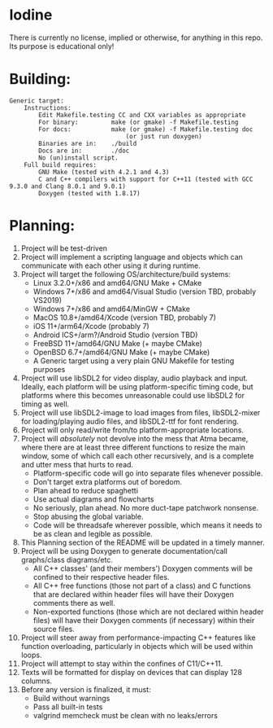# Iodine
There is currently no license, implied or otherwise, for anything in this repo.  Its purpose is educational only!

# Building:
    Generic target:
        Instructions:
            Edit Makefile.testing CC and CXX variables as appropriate
            For binary:         make (or gmake) -f Makefile.testing
            For docs:           make (or gmake) -f Makefile.testing doc
                                    (or just run doxygen)
            Binaries are in:    ./build
            Docs are in:        ./doc
            No (un)install script.
        Full build requires:
            GNU Make (tested with 4.2.1 and 4.3)
            C and C++ compilers with support for C++11 (tested with GCC 9.3.0 and Clang 8.0.1 and 9.0.1)
            Doxygen (tested with 1.8.17)

# Planning:
1)  Project will be test-driven
2)  Project will implement a scripting language and objects which can communicate with each other using it during runtime.
3)  Project will target the following OS/architecture/build systems:
    - Linux 3.2.0+/x86 and amd64/GNU Make + CMake
    - Windows 7+/x86 and amd64/Visual Studio (version TBD, probably VS2019)
    - Windows 7+/x86 and amd64/MinGW + CMake
    - MacOS 10.8+/amd64/Xcode (version TBD, probably 7)
    - iOS 11+/arm64/Xcode (probably 7)
    - Android ICS+/arm?/Android Studio (version TBD)
    - FreeBSD 11+/amd64/GNU Make (+ maybe CMake)
    - OpenBSD 6.7+/amd64/GNU Make (+ maybe CMake)
    - A Generic target using a very plain GNU Makefile for testing purposes
4)  Project will use libSDL2 for video display, audio playback and input.  Ideally, each platform will be using
    platform-specific timing code, but platforms where this becomes unreasonable could use libSDL2 for timing as well.
5)  Project will use libSDL2-image to load images from files, libSDL2-mixer for loading/playing audio files, and libSDL2-ttf
    for font rendering.
6)  Project will only read/write from/to platform-appropriate locations.
7)  Project will _absolutely_ not devolve into the mess that Atma became, where there are at least three different functions
    to resize the main window, some of which call each other recursively, and is a complete and utter mess that hurts to read.
    - Platform-specific code will go into separate files whenever possible.
    - Don't target extra platforms out of boredom.
    - Plan ahead to reduce spaghetti
    - Use actual diagrams and flowcharts
    - No seriously, plan ahead.  No more duct-tape patchwork nonsense.
    - Stop abusing the global variable.
    - Code will be threadsafe wherever possible, which means it needs to be as clean and legible as possible.
8)  This Planning section of the README will be updated in a timely manner.
9)  Project will be using Doxygen to generate documentation/call graphs/class diagrams/etc.
    - All C++ classes' (and their members') Doxygen comments will be confined to their respective header files.
    - All C++ free functions (those not part of a class) and C functions that are declared within header files will have their
    Doxygen comments there as well.
    - Non-exported functions (those which are not declared within header files) will have their Doxygen comments (if
    necessary) within their source files.
10) Project will steer away from performance-impacting C++ features like function overloading, particularly in objects which
    will be used within loops.
11) Project will attempt to stay within the confines of C11/C++11.
12) Texts will be formatted for display on devices that can display 128 columns.
13) Before any version is finalized, it must:
    - Build without warnings
    - Pass all built-in tests
    - valgrind memcheck must be clean with no leaks/errors

